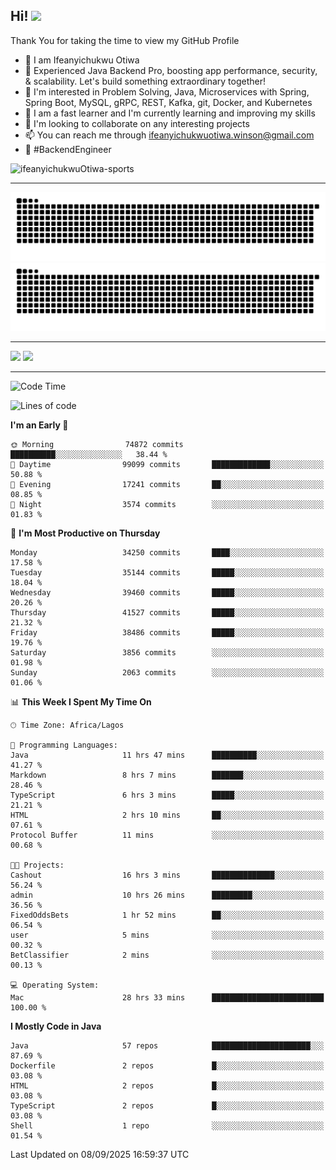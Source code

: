 <!-- BLOG-POST-LIST:START --><!-- BLOG-POST-LIST:END -->

## Hi! <img src="https://media.giphy.com/media/hvRJCLFzcasrR4ia7z/giphy.gif" width="4%"> 

Thank You for taking the time to view my GitHub Profile

- 👋 I am Ifeanyichukwu Otiwa
- 🚀 Experienced Java Backend Pro, boosting app performance, security, & scalability. Let's build something extraordinary together!
- 👀 I'm interested in Problem Solving, Java, Microservices with Spring, Spring Boot, MySQL, gRPC, REST, Kafka, git, Docker, and Kubernetes
- 🌱 I am a fast learner and I'm currently learning and improving my skills
- 💞️ I'm looking to collaborate on any interesting projects
- 📫 You can reach me through ifeanyichukwuotiwa.winson@gmail.com
- 🚀 #BackendEngineer

<p align="left" marginTop="10px"> <img src="https://komarev.com/ghpvc/?username=ifeanyichukwuOtiwa-sports&label=Profile%20views&color=0e75b6&style=for-the-badge" alt="ifeanyichukwuOtiwa-sports" /> </p>

***

<!--🐍📈SNAKEGRAPH / 🌐WEBSITE: https://github.com/Platane/snk -->
![github contribution grid snake animation](https://raw.githubusercontent.com/ifeanyichukwuOtiwa-sports/ifeanyichukwuOtiwa-sports/output/github-contribution-grid-snake-dark.svg#gh-dark-mode-only)![github contribution grid snake animation](https://raw.githubusercontent.com/ifeanyichukwuOtiwa-sports/ifeanyichukwuOtiwa-sports/output/github-contribution-grid-snake.svg#gh-light-mode-only)

***

<p float="left">
  <img float="left" src="https://github-readme-stats.vercel.app/api?username=ifeanyichukwuOtiwa-sports&count_private=true&include_all_commits=true&theme=react&show_icons=true" />
  <img float="right" src="https://github-readme-stats.vercel.app/api/top-langs/?username=ifeanyichukwuOtiwa-sports&layout=compact&show_icons=true&theme=react" /> 
</p>

***



<!--START_SECTION:waka-->
![Code Time](http://img.shields.io/badge/Code%20Time-4%2C187%20hrs%2054%20mins-blue)

![Lines of code](https://img.shields.io/badge/From%20Hello%20World%20I%27ve%20Written-57.1%20million%20lines%20of%20code-blue)

**I'm an Early 🐤** 

```text
🌞 Morning                74872 commits       ██████████░░░░░░░░░░░░░░░   38.44 % 
🌆 Daytime                99099 commits       █████████████░░░░░░░░░░░░   50.88 % 
🌃 Evening                17241 commits       ██░░░░░░░░░░░░░░░░░░░░░░░   08.85 % 
🌙 Night                  3574 commits        ░░░░░░░░░░░░░░░░░░░░░░░░░   01.83 % 
```
📅 **I'm Most Productive on Thursday** 

```text
Monday                   34250 commits       ████░░░░░░░░░░░░░░░░░░░░░   17.58 % 
Tuesday                  35144 commits       █████░░░░░░░░░░░░░░░░░░░░   18.04 % 
Wednesday                39460 commits       █████░░░░░░░░░░░░░░░░░░░░   20.26 % 
Thursday                 41527 commits       █████░░░░░░░░░░░░░░░░░░░░   21.32 % 
Friday                   38486 commits       █████░░░░░░░░░░░░░░░░░░░░   19.76 % 
Saturday                 3856 commits        ░░░░░░░░░░░░░░░░░░░░░░░░░   01.98 % 
Sunday                   2063 commits        ░░░░░░░░░░░░░░░░░░░░░░░░░   01.06 % 
```


📊 **This Week I Spent My Time On** 

```text
🕑︎ Time Zone: Africa/Lagos

💬 Programming Languages: 
Java                     11 hrs 47 mins      ██████████░░░░░░░░░░░░░░░   41.27 % 
Markdown                 8 hrs 7 mins        ███████░░░░░░░░░░░░░░░░░░   28.46 % 
TypeScript               6 hrs 3 mins        █████░░░░░░░░░░░░░░░░░░░░   21.21 % 
HTML                     2 hrs 10 mins       ██░░░░░░░░░░░░░░░░░░░░░░░   07.61 % 
Protocol Buffer          11 mins             ░░░░░░░░░░░░░░░░░░░░░░░░░   00.68 % 

🐱‍💻 Projects: 
Cashout                  16 hrs 3 mins       ██████████████░░░░░░░░░░░   56.24 % 
admin                    10 hrs 26 mins      █████████░░░░░░░░░░░░░░░░   36.56 % 
FixedOddsBets            1 hr 52 mins        ██░░░░░░░░░░░░░░░░░░░░░░░   06.54 % 
user                     5 mins              ░░░░░░░░░░░░░░░░░░░░░░░░░   00.32 % 
BetClassifier            2 mins              ░░░░░░░░░░░░░░░░░░░░░░░░░   00.13 % 

💻 Operating System: 
Mac                      28 hrs 33 mins      █████████████████████████   100.00 % 
```

**I Mostly Code in Java** 

```text
Java                     57 repos            ██████████████████████░░░   87.69 % 
Dockerfile               2 repos             █░░░░░░░░░░░░░░░░░░░░░░░░   03.08 % 
HTML                     2 repos             █░░░░░░░░░░░░░░░░░░░░░░░░   03.08 % 
TypeScript               2 repos             █░░░░░░░░░░░░░░░░░░░░░░░░   03.08 % 
Shell                    1 repo              ░░░░░░░░░░░░░░░░░░░░░░░░░   01.54 % 
```




 Last Updated on 08/09/2025 16:59:37 UTC
<!--END_SECTION:waka-->

<!--
<p align="center">
![trophy](https://github-profile-trophy.vercel.app/?username=ifeanyichukwuOtiwa-sports&theme=onedark) (https://github.com/ryo-ma/github-profile-trophy)
</p>
-->

<!---
ifeanyi-otiwa/ifeanyi-otiwa is a ✨ special ✨ repository because its `README.md` (this file) appears on your GitHub profile.
You can click the Preview link to take a look at your changes.
--->
